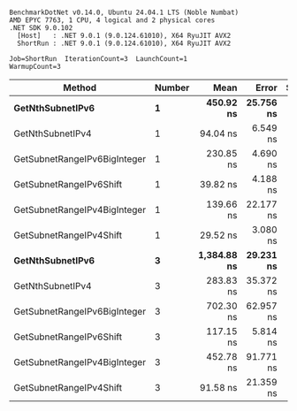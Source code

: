 ```

BenchmarkDotNet v0.14.0, Ubuntu 24.04.1 LTS (Noble Numbat)
AMD EPYC 7763, 1 CPU, 4 logical and 2 physical cores
.NET SDK 9.0.102
  [Host]   : .NET 9.0.1 (9.0.124.61010), X64 RyuJIT AVX2
  ShortRun : .NET 9.0.1 (9.0.124.61010), X64 RyuJIT AVX2

Job=ShortRun  IterationCount=3  LaunchCount=1  
WarmupCount=3  

```
| Method                       | Number | Mean        | Error     | StdDev   | Min         | Max         | Gen0   | Allocated |
|----------------------------- |------- |------------:|----------:|---------:|------------:|------------:|-------:|----------:|
| **GetNthSubnetIPv6**             | **1**      |   **450.92 ns** | **25.756 ns** | **1.412 ns** |   **449.34 ns** |   **452.05 ns** | **0.0381** |     **640 B** |
| GetNthSubnetIPv4             | 1      |    94.04 ns |  6.549 ns | 0.359 ns |    93.63 ns |    94.30 ns | 0.0095 |     160 B |
| GetSubnetRangeIPv6BigInteger | 1      |   230.85 ns |  4.690 ns | 0.257 ns |   230.64 ns |   231.14 ns | 0.0257 |     432 B |
| GetSubnetRangeIPv6Shift      | 1      |    39.82 ns |  4.188 ns | 0.230 ns |    39.62 ns |    40.07 ns | 0.0095 |     160 B |
| GetSubnetRangeIPv4BigInteger | 1      |   139.66 ns | 22.177 ns | 1.216 ns |   138.32 ns |   140.69 ns | 0.0124 |     208 B |
| GetSubnetRangeIPv4Shift      | 1      |    29.52 ns |  3.080 ns | 0.169 ns |    29.33 ns |    29.66 ns | 0.0105 |     176 B |
| **GetNthSubnetIPv6**             | **3**      | **1,384.88 ns** | **29.231 ns** | **1.602 ns** | **1,383.40 ns** | **1,386.58 ns** | **0.1183** |    **2000 B** |
| GetNthSubnetIPv4             | 3      |   283.83 ns | 35.372 ns | 1.939 ns |   282.52 ns |   286.06 ns | 0.0286 |     480 B |
| GetSubnetRangeIPv6BigInteger | 3      |   702.30 ns | 62.957 ns | 3.451 ns |   698.39 ns |   704.92 ns | 0.0772 |    1296 B |
| GetSubnetRangeIPv6Shift      | 3      |   117.15 ns |  5.814 ns | 0.319 ns |   116.94 ns |   117.51 ns | 0.0286 |     480 B |
| GetSubnetRangeIPv4BigInteger | 3      |   452.78 ns | 91.771 ns | 5.030 ns |   449.85 ns |   458.59 ns | 0.0372 |     624 B |
| GetSubnetRangeIPv4Shift      | 3      |    91.58 ns | 21.359 ns | 1.171 ns |    90.23 ns |    92.29 ns | 0.0315 |     528 B |
